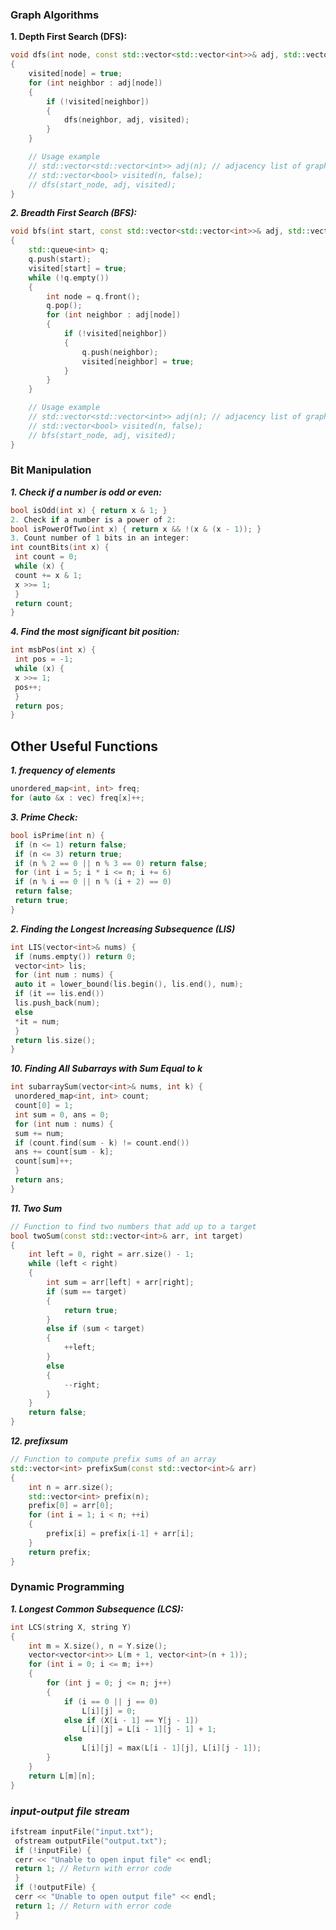 ### Graph Algorithms
**1. Depth First Search (DFS):**
```cpp
void dfs(int node, const std::vector<std::vector<int>>& adj, std::vector<bool>& visited)
{
    visited[node] = true;
    for (int neighbor : adj[node])
    {
        if (!visited[neighbor])
        {
            dfs(neighbor, adj, visited);
        }
    }

    // Usage example
    // std::vector<std::vector<int>> adj(n); // adjacency list of graph
    // std::vector<bool> visited(n, false);
    // dfs(start_node, adj, visited);
}
 ```
***2. Breadth First Search (BFS):***
```cpp
void bfs(int start, const std::vector<std::vector<int>>& adj, std::vector<bool>& visited)
{
    std::queue<int> q;
    q.push(start);
    visited[start] = true;
    while (!q.empty())
    {
        int node = q.front();
        q.pop();
        for (int neighbor : adj[node])
        {
            if (!visited[neighbor])
            {
                q.push(neighbor);
                visited[neighbor] = true;
            }
        }
    }

    // Usage example
    // std::vector<std::vector<int>> adj(n); // adjacency list of graph
    // std::vector<bool> visited(n, false);
    // bfs(start_node, adj, visited);
}
```
### Bit Manipulation
***1. Check if a number is odd or even:***
```cpp
bool isOdd(int x) { return x & 1; }
2. Check if a number is a power of 2:
bool isPowerOfTwo(int x) { return x && !(x & (x - 1)); }
3. Count number of 1 bits in an integer:
int countBits(int x) {
 int count = 0;
 while (x) {
 count += x & 1;
 x >>= 1;
 }
 return count;
}
```
***4. Find the most significant bit position:***
```cpp
int msbPos(int x) {
 int pos = -1;
 while (x) {
 x >>= 1;
 pos++;
 }
 return pos;
}
```
## Other Useful Functions

***1. frequency of elements***
```cpp
unordered_map<int, int> freq;
for (auto &x : vec) freq[x]++;
```
***3. Prime Check:***
```cpp
bool isPrime(int n) {
 if (n <= 1) return false;
 if (n <= 3) return true;
 if (n % 2 == 0 || n % 3 == 0) return false;
 for (int i = 5; i * i <= n; i += 6)
 if (n % i == 0 || n % (i + 2) == 0)
 return false;
 return true;
}
```
***2. Finding the Longest Increasing Subsequence (LIS)***
```cpp
int LIS(vector<int>& nums) {
 if (nums.empty()) return 0;
 vector<int> lis;
 for (int num : nums) {
 auto it = lower_bound(lis.begin(), lis.end(), num);
 if (it == lis.end())
 lis.push_back(num);
 else
 *it = num;
 }
 return lis.size();
}
```
***10. Finding All Subarrays with Sum Equal to k***
```cpp
int subarraySum(vector<int>& nums, int k) {
 unordered_map<int, int> count;
 count[0] = 1;
 int sum = 0, ans = 0;
 for (int num : nums) {
 sum += num;
 if (count.find(sum - k) != count.end())
 ans += count[sum - k];
 count[sum]++;
 }
 return ans;
}
```

***11. Two Sum***
```cpp
// Function to find two numbers that add up to a target
bool twoSum(const std::vector<int>& arr, int target)
{
    int left = 0, right = arr.size() - 1;
    while (left < right)
    {
        int sum = arr[left] + arr[right];
        if (sum == target)
        {
            return true;
        }
        else if (sum < target)
        {
            ++left;
        }
        else
        {
            --right;
        }
    }
    return false;
}
```

***12. prefixsum***
```cpp
// Function to compute prefix sums of an array
std::vector<int> prefixSum(const std::vector<int>& arr)
{
    int n = arr.size();
    std::vector<int> prefix(n);
    prefix[0] = arr[0];
    for (int i = 1; i < n; ++i)
    {
        prefix[i] = prefix[i-1] + arr[i];
    }
    return prefix;
}
```

### Dynamic Programming
***1. Longest Common Subsequence (LCS):***
```cpp
int LCS(string X, string Y)
{
    int m = X.size(), n = Y.size();
    vector<vector<int>> L(m + 1, vector<int>(n + 1));
    for (int i = 0; i <= m; i++)
    {
        for (int j = 0; j <= n; j++)
        {
            if (i == 0 || j == 0)
                L[i][j] = 0;
            else if (X[i - 1] == Y[j - 1])
                L[i][j] = L[i - 1][j - 1] + 1;
            else
                L[i][j] = max(L[i - 1][j], L[i][j - 1]);
        }
    }
    return L[m][n];
}
```
### ***input-output file stream***
```cpp
ifstream inputFile("input.txt");
 ofstream outputFile("output.txt");
 if (!inputFile) {
 cerr << "Unable to open input file" << endl;
 return 1; // Return with error code
 }
 if (!outputFile) {
 cerr << "Unable to open output file" << endl;
 return 1; // Return with error code
 }
```
